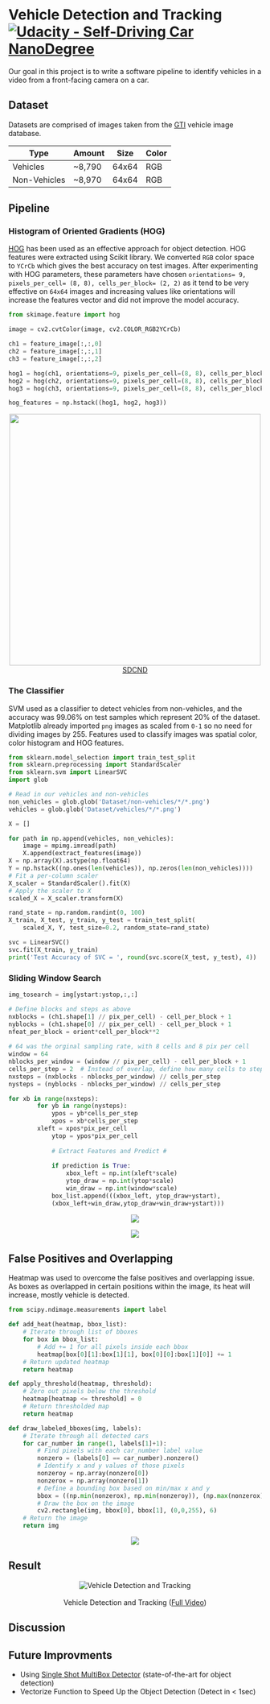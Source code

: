 # Vehicle Detection and Tracking [![Udacity - Self-Driving Car NanoDegree](https://s3.amazonaws.com/udacity-sdc/github/shield-carnd.svg)](http://www.udacity.com/drive)

Our goal in this project is to write a software pipeline to identify vehicles in a video from a front-facing camera on a car. 

## Dataset
Datasets are comprised of images taken from the [GTI](http://www.gti.ssr.upm.es/data/Vehicle_database.html) vehicle image database.

|    Type      | Amount |  Size | Color |
|--------------|--------|-------|-------|
| Vehicles     | ~8,790 | 64x64 |  RGB  |
| Non-Vehicles | ~8,970 | 64x64 |  RGB  |

## Pipeline

### Histogram of Oriented Gradients (HOG)
[HOG](http://lear.inrialpes.fr/people/triggs/pubs/Dalal-cvpr05.pdf) has been used as an effective approach for object detection. HOG features were extracted using Scikit library. We converted `RGB` color space to `YCrCb` which gives the best accuracy on test images. After experimenting with HOG parameters, these parameters have chosen `orientations= 9, pixels_per_cell= (8, 8), cells_per_block= (2, 2)` as it tend to be very effective on `64x64` images and increasing values like orientations will increase the features vector and did not improve the model accuracy.
```python
from skimage.feature import hog

image = cv2.cvtColor(image, cv2.COLOR_RGB2YCrCb)

ch1 = feature_image[:,:,0]
ch2 = feature_image[:,:,1]
ch3 = feature_image[:,:,2]

hog1 = hog(ch1, orientations=9, pixels_per_cell=(8, 8), cells_per_block=(2, 2))
hog2 = hog(ch2, orientations=9, pixels_per_cell=(8, 8), cells_per_block=(2, 2))
hog3 = hog(ch3, orientations=9, pixels_per_cell=(8, 8), cells_per_block=(2, 2))

hog_features = np.hstack((hog1, hog2, hog3))
```
<p align="center">
  <img src="Media/car-and-hog.jpg" width="500"/>
  <br/>
  <a href="http://www.udacity.com/drive">SDCND</a>
</p>

### The Classifier
SVM used as a classifier to detect vehicles from non-vehicles, and the accuracy was 99.06% on test samples which represent 20% of the dataset. Matplotlib already imported `png` images as scaled from `0-1` so no need for dividing images by 255. Features used to classify images was spatial color, color histogram and HOG features.
```python
from sklearn.model_selection import train_test_split
from sklearn.preprocessing import StandardScaler
from sklearn.svm import LinearSVC
import glob

# Read in our vehicles and non-vehicles
non_vehicles = glob.glob('Dataset/non-vehicles/*/*.png')
vehicles = glob.glob('Dataset/vehicles/*/*.png')

X = []

for path in np.append(vehicles, non_vehicles):
    image = mpimg.imread(path)
    X.append(extract_features(image))
X = np.array(X).astype(np.float64)
Y = np.hstack((np.ones(len(vehicles)), np.zeros(len(non_vehicles))))
# Fit a per-column scaler
X_scaler = StandardScaler().fit(X)
# Apply the scaler to X
scaled_X = X_scaler.transform(X)

rand_state = np.random.randint(0, 100)
X_train, X_test, y_train, y_test = train_test_split(
    scaled_X, Y, test_size=0.2, random_state=rand_state)

svc = LinearSVC()
svc.fit(X_train, y_train)
print('Test Accuracy of SVC = ', round(svc.score(X_test, y_test), 4))
```

### Sliding Window Search

```python
img_tosearch = img[ystart:ystop,:,:]

# Define blocks and steps as above
nxblocks = (ch1.shape[1] // pix_per_cell) - cell_per_block + 1
nyblocks = (ch1.shape[0] // pix_per_cell) - cell_per_block + 1 
nfeat_per_block = orient*cell_per_block**2
    
# 64 was the orginal sampling rate, with 8 cells and 8 pix per cell
window = 64
nblocks_per_window = (window // pix_per_cell) - cell_per_block + 1
cells_per_step = 2  # Instead of overlap, define how many cells to step
nxsteps = (nxblocks - nblocks_per_window) // cells_per_step
nysteps = (nyblocks - nblocks_per_window) // cells_per_step

for xb in range(nxsteps):
        for yb in range(nysteps):
            ypos = yb*cells_per_step
            xpos = xb*cells_per_step
	    xleft = xpos*pix_per_cell
            ytop = ypos*pix_per_cell
	    
            # Extract Features and Predict #
 	    
            if prediction is True:
                xbox_left = np.int(xleft*scale)
                ytop_draw = np.int(ytop*scale)
                win_draw = np.int(window*scale) 	
  	        box_list.append(((xbox_left, ytop_draw+ystart),
			(xbox_left+win_draw,ytop_draw+win_draw+ystart)))  
```
<p align="center">
  <img src="Media/window1.png"/>
</p>

<p align="center">
  <img src="Media/window2.png"/>
</p>

## False Positives and Overlapping
Heatmap was used to overcome the false positives and overlapping issue. As boxes as overlapped in certain positions within the image, its heat will increase, mostly vehicle is detected.
```python
from scipy.ndimage.measurements import label

def add_heat(heatmap, bbox_list):
    # Iterate through list of bboxes
    for box in bbox_list:
        # Add += 1 for all pixels inside each bbox
        heatmap[box[0][1]:box[1][1], box[0][0]:box[1][0]] += 1
    # Return updated heatmap
    return heatmap

def apply_threshold(heatmap, threshold):
    # Zero out pixels below the threshold
    heatmap[heatmap <= threshold] = 0
    # Return thresholded map
    return heatmap

def draw_labeled_bboxes(img, labels):
    # Iterate through all detected cars
    for car_number in range(1, labels[1]+1):
        # Find pixels with each car_number label value
        nonzero = (labels[0] == car_number).nonzero()
        # Identify x and y values of those pixels
        nonzeroy = np.array(nonzero[0])
        nonzerox = np.array(nonzero[1])
        # Define a bounding box based on min/max x and y
        bbox = ((np.min(nonzerox), np.min(nonzeroy)), (np.max(nonzerox), np.max(nonzeroy)))
        # Draw the box on the image
        cv2.rectangle(img, bbox[0], bbox[1], (0,0,255), 6)
    # Return the image
    return img
```
<p align="center">
  <img src="Media/false_positive.png"/>
</p>

## Result

<p align="center">
  <img src="Media/result.gif" alt="Vehicle Detection and Tracking"/>
  <br/><br/>
  Vehicle Detection and Tracking (<a target="_blank" href="https://youtu.be/TAdXKc_fqCE">Full Video</a>)
</p>

## Discussion


## Future Improvments
* Using [Single Shot MultiBox Detector](https://arxiv.org/abs/1512.02325) (state-of-the-art for object detection)
* Vectorize Function to Speed Up the Object Detection (Detect in < 1sec)
